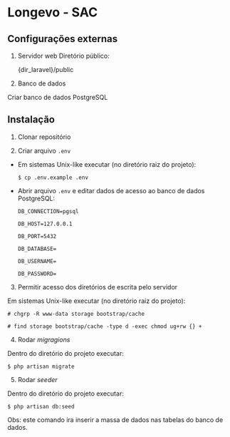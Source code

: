 # Longevo - SAC

## Configurações externas

1. Servidor web
Diretório público:

    {dir_laravel}/public
2. Banco de dados

Criar banco de dados PostgreSQL

## Instalação
1. Clonar repositório

2. Criar arquivo `.env`

- Em sistemas Unix-like executar (no diretório raiz do projeto):

      $ cp .env.example .env

- Abrir arquivo `.env` e editar dados de acesso ao banco de dados PostgreSQL:

      DB_CONNECTION=pgsql
      
      DB_HOST=127.0.0.1
      
      DB_PORT=5432
        
      DB_DATABASE=
      
      DB_USERNAME=
      
      DB_PASSWORD=
3. Permitir acesso dos diretórios de escrita pelo servidor

Em sistemas Unix-like executar (no diretório raiz do projeto):

    # chgrp -R www-data storage bootstrap/cache

    # find storage bootstrap/cache -type d -exec chmod ug+rw {} +

4. Rodar <i>migragions</i>

Dentro do diretório do projeto executar:

    $ php artisan migrate

5. Rodar <i>seeder</i>

Dentro do diretório do projeto executar:

    $ php artisan db:seed

Obs: este comando ira inserir a massa de dados nas tabelas do banco de dados.